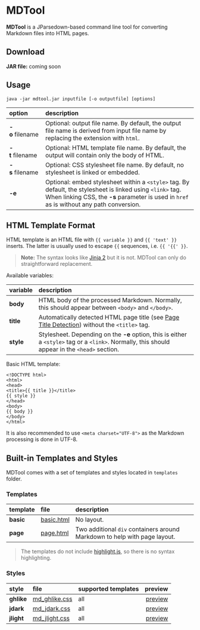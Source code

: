# MDTool

**MDTool** is a JParsedown-based command line tool for converting Markdown files into HTML pages.

## Download

**JAR file:** coming soon

## Usage

```
java -jar mdtool.jar inputfile [-o outputfile] [options]
```

| option | description |
| :--- | :--- |
| **-o**&nbsp;filename | Optional: output file name. By default, the output file name is derived from input file name by replacing the extension with `html`. |
| **-t**&nbsp;filename | Optional: HTML template file name. By default, the output will contain only the body of HTML. |
| **-s**&nbsp;filename | Optional: CSS stylesheet file name. By default, no stylesheet is linked or embedded. |
| **-e** | Optional: embed stylesheet within a `<style>` tag. By default, the stylesheet is linked using `<link>` tag. When linking CSS, the **-s** parameter is used in `href` as is without any path conversion. |


## HTML Template Format

HTML template is an HTML file with `{{ variable }}` and `{{ 'text' }}` inserts. The latter is usually used to escape `{{` sequences, i.e. `{{ '{{' }}`.

> **Note:** The syntax looks like [Jinja 2](http://jinja.pocoo.org) but it is not.
> MDTool can only do straightforward replacement.

Available variables:

| variable | description |
| :--- | :--- |
| **body** | HTML body of the processed Markdown. Normally, this should appear between `<body>` and `</body>`. |
| **title** | Automatically detected HTML page title (see [Page Title Detection](../readme.md#page-title-detection)) without the `<title>` tag. |
| **style** | Stylesheet. Depending on the **-e** option, this is either a `<style>` tag or a `<link>`. Normally, this should appear in the `<head>` section. |

Basic HTML template:

```
<!DOCTYPE html>
<html>
<head>
<title>{{ title }}</title>
{{ style }}
</head>
<body>
{{ body }}
</body>
</html>
```
It is also recommended to use `<meta charset="UTF-8">` as the Markdown processing is done in UTF-8.

## Built-in Templates and Styles

MDTool comes with a set of templates and styles located in `templates` folder.

### Templates

| template | file | description |
| :--- | :--- | :--- |
| **basic** | [basic.html](templates/basic.html) | No layout. |
| **page** | [page.html](templates/page.html) | Two additional `div` containers around Markdown to help with page layout. |

> The templates do not include [highlight.js](https://highlightjs.org/), so there is no syntax highlighting.

### Styles

| style | file | supported templates | preview |
| :--- | :--- | :--- | ---: |
| **ghlike** | [md_ghlike.css](templates/md_ghlike.css) | all | [preview](https://ashurrafiev.github.io/JParsedown/mdtool/templates/preview/cheatsheet_ghlike.html) |
| **jdark** | [md_jdark.css](templates/md_jdark.css) | all | [preview](https://ashurrafiev.github.io/JParsedown/mdtool/templates/preview/cheatsheet_jdark.html) |
| **jlight** | [md_jlight.css](templates/md_jlight.css) | all | [preview](https://ashurrafiev.github.io/JParsedown/mdtool/templates/preview/cheatsheet_jlight.html) |

